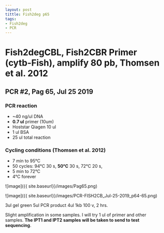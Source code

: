 ```yaml
---
layout: post
tittle: Fish2deg p65
tags: 
- Fish2deg
- PCR
---
```

# Fish2degCBL, Fish2CBR Primer (cytb-Fish), amplify **80 pb**, Thomsen et al. 2012
## **PCR #2, Pag 65, Jul 25 2019**

### **PCR reaction**
* ~40 ng/ul DNA
* **0.7 ul** primer (10um)
* Hoststar Qiagen 10 ul
* 1 ul BSA
* 25 ul total reaction


### **Cycling conditions (Thomsen et al. 2012)**
- 7 min to 95°C
- 50 cycles:
  94°C 30 s,
  **50°C** 30 s,
  72°C 20 s,
- 5 min to 72°C
- 4°C forever

![image]({{ site.baseurl}}/images/Pag65.png)

![image]({{ site.baseurl}}/images/PCR-FISH2CB_Jul-25-2019_p64-65.png)


3ul gel green
5ul PCR product
4ul 1kb
100 v, 2 hrs.

Slight amplification in some samples. I will try 1 ul of primer and other samples.
**The IPT1 and IPT2 samples will be taken to send to test sequencing**.
